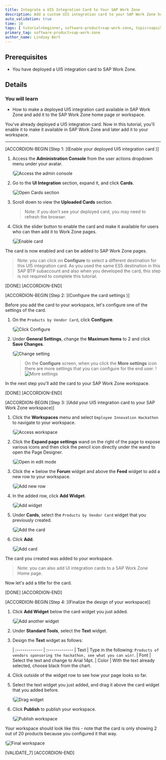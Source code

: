 ```yaml
---
title: Integrate a UI5 Integration Card to Your SAP Work Zone
description: Add a custom UI5 integration card to your SAP Work Zone home page.
auto_validation: true
time: 10
tags: [ tutorial>beginner, software-product>sap-work-zone, topic>sapui5]
primary_tag: software-product>sap-work-zone
author_name: Lindsay Bert
---
```


## Prerequisites
 - You have deployed a UI5 integration card to SAP Work Zone.

## Details
### You will learn
  -  How to make a deployed UI5 integration card available in SAP Work Zone and add it to the SAP Work Zone home page or workspace.

You've already deployed a UI5 integration card. Now in this tutorial, you'll enable it to make it available in SAP Work Zone and later add it to your workspace.


---



[ACCORDION-BEGIN [Step 1: ](Enable your deployed UI5 integration card )]

1. Access the **Administration Console** from the user actions dropdown menu under your avatar.

    !![Access the admin console](1-access-admin-console.png)

2. Go to the **UI Integration** section, expand it, and click **Cards**.  

    !![Open Cards section](2-open-card-section.png)

3. Scroll down to view the **Uploaded Cards** section.

    >Note: if you don't see your deployed card, you may need to refresh the browser.

4. Click the slider button to enable the card and make it available for users who can then add it to Work Zone pages.

    !![Enable card](3-enable-card.png)

The card is now enabled and can be added to SAP Work Zone pages.

>Note: you can click on **Configure** to select a different destination for this UI5 integration card. As you used the same ES5 destination in this SAP BTP subaccount and also when you developed the card, this step is not required to complete this tutorial.

[DONE]
[ACCORDION-END]

[ACCORDION-BEGIN [Step 2: ](Configure the card settings )]

Before you add the card to your workspace, let's configure one of the settings of the card.

1. On the `Products by Vendor Card`, click **Configure**.

    !![Click Configure](3a-click-configure.png)

2. Under **General Settings**, change the **Maximum Items** to 2 and click **Save Changes**.

    !![Change setting](3b-change-setting.png)

    > On the **Configure** screen, when you click the **More settings** icon there are more settings that you can configure for the end user.
    !![More settings](14-more-settings.png)

In the next step you'll add the card to your SAP Work Zone workspace.

[DONE]
[ACCORDION-END]


[ACCORDION-BEGIN [Step 3: ](Add your UI5 integration card to your SAP Work Zone workspace)]

1. Click the **Workspaces** menu and select `Employee Innovation Hackathon` to navigate to your workspace.

    !![Access workspace](4-select-workspace.png)


2. Click the **Expand page settings** wand on the right of the page to expose various icons and then click the pencil icon directly under the wand to open the Page Designer.

    !![Open in edit mode](5-open-page-designer.png)

3. Click the **+** below the **Forum** widget and above the **Feed** widget to add a new row to your workspace.

    !![Add new row](6-add-new-row.png)

4. In the added row, click **Add Widget**.

    !![Add widget](7-add-widget.png)

5. Under **Cards**, select the `Products by Vendor Card` widget that you previously created.

    !![Add the card](8-select-card.png)

6. Click **Add**.

    !![Add card](9-add-card.png)

The card you created was added to your workspace.


>Note: you can also add UI integration cards to a SAP Work Zone Home page.

Now let's add a title for the card.

[DONE]
[ACCORDION-END]


[ACCORDION-BEGIN [Step 4: ](Finalize the design of your workspace)]

1. Click **Add Widget** below the card widget you just added.

    !![Add another widget](10-add-another-widget.png)

2. Under **Standard Tools**, select the **Text** widget.

3. Design the **Text** widget as follows:

    |  :------------- | :-------------
    | Text            | Type in the following: `Products of vendors sponsoring the hackathon, see what you can win!`.
    | Font            | Select the text and change to Arial 14pt.
    | Color           | With the text already selected, choose black from the chart.

4. Click outside of the widget row to see how your page looks so far.

5. Select the text widget you just added, and drag it above the card widget that you added before.

    !![Drag widget](11-drag-widget.png)

6. Click **Publish** to publish your workspace.

    !![Publish workspace](12-publish.png)

Your workspace should look like this - note that the card is only showing 2 out of 20 products because you configured it that way.

!![Final workspace](13-final-workspace.png)

[VALIDATE_7]
[ACCORDION-END]
